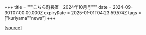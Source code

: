 +++
title = """こちら町長室　2024年10月号"""
date = 2024-09-30T07:00:00.000Z
expiryDate = 2025-01-01T04:23:59.574Z
tags = ["kuriyama","news"]
+++


[[source]](https://www.town.kuriyama.hokkaido.jp/site/mayor/28931.html)
